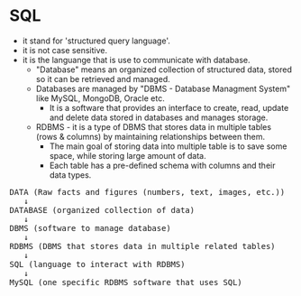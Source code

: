 # **SQL**

- it stand for 'structured query language'.
- it is not case sensitive.
- it is the languange that is use to communicate with database.
    - "Database" means an organized collection of structured data, stored so it can be retrieved and managed.
    - Databases are managed by "DBMS - Database Managment System" like MySQL, MongoDB, Oracle etc.
        - It is a software that provides an interface to create, read, update and delete data stored in databases and manages storage.
    - RDBMS - it is a type of DBMS that stores data in multiple tables (rows & columns) by maintaining relationships between them.
        - The main goal of storing data into multiple table is to save some space, while storing large amount of data.
        - Each table has a pre-defined schema with columns and their data types.

<pre>
DATA (Raw facts and figures (numbers, text, images, etc.))
   ↓
DATABASE (organized collection of data) 
   ↓
DBMS (software to manage database) 
   ↓
RDBMS (DBMS that stores data in multiple related tables) 
   ↓
SQL (language to interact with RDBMS) 
   ↓
MySQL (one specific RDBMS software that uses SQL)
<pre>